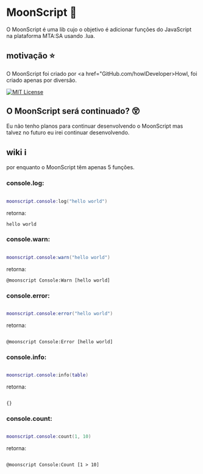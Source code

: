 # MoonScript 🌙 

O MoonScript é uma lib cujo o objetivo é adicionar funções do JavaScript na plataforma MTA:SA usando .lua.

## motivação ⭐️ 

O MoonScript foi criado por <a href="GitHub.com/howlDeveloper>Howl</a>, foi criado apenas por diversão.

[![MIT License](https://img.shields.io/badge/License-MIT-green.svg)](https://choosealicense.com/licenses/mit/)

## O MoonScript será continuado? 😲

Eu não tenho planos para continuar desenvolvendo o MoonScript mas talvez no futuro eu irei continuar desenvolvendo.

## wiki ℹ️

por enquanto o MoonScript têm apenas 5 funções.

### console.log:

```lua

moonscript.console:log("hello world")

```

retorna:

```
hello world
```

### console.warn:

```lua

moonscript.console:warn("hello world")

```

retorna:

```
@moonscript Console:Warn [hello world]

```

### console.error:

```lua

moonscript.console:error("hello world")

```

retorna: 

```

@moonscript Console:Error [hello world]

```

### console.info:

```lua

moonscript.console:info(table)

```

retorna:

```

{}

```

### console.count:

```lua

moonscript.console:count(1, 10)

```

retorna:

```

@moonscript Console:Count [1 > 10]

```

